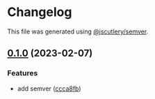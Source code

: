 # Changelog

This file was generated using [@jscutlery/semver](https://github.com/jscutlery/semver).

## [0.1.0](https://github.com/push-based/user-flow-gh-action/compare/v0.0.0-alpha.24...v0.1.0) (2023-02-07)


### Features

* add semver ([ccca8fb](https://github.com/push-based/user-flow-gh-action/commit/ccca8fb95094adba2bc779e9823401f3e0088e2f))
